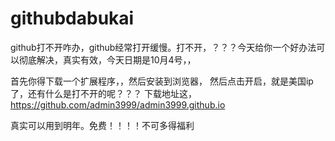 # githubdabukai
github打不开咋办，github经常打开缓慢。打不开，？？？今天给你一个好办法可以彻底解决，真实有效，今天日期是10月4号，，

首先你得下载一个扩展程序，，然后安装到浏览器，
然后点击开启，就是美国ip了，还有什么是打不开的呢？？？
下载地址这，https://github.com/admin3999/admin3999.github.io

真实可以用到明年。免费！！！！不可多得福利
